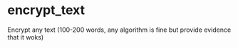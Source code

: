 # encrypt_text
Encrypt any text (100-200 words, any algorithm is fine but provide evidence that it woks) 
